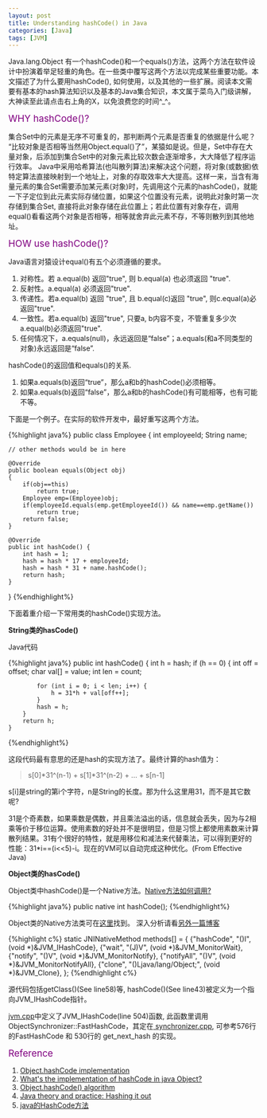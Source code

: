 ```yaml
---
layout: post
title: Understanding hashCode() in Java
categories: [Java]
tags: [JVM]
---
```


Java.lang.Object 有一个hashCode()和一个equals()方法，这两个方法在软件设计中扮演着举足轻重的角色。在一些类中覆写这两个方法以完成某些重要功能。本文描述了为什么要用hashCode(), 如何使用，以及其他的一些扩展。阅读本文需要有基本的hash算法知识以及基本的Java集合知识，本文属于菜鸟入门级讲解，大神读至此请点击右上角的X，以免浪费您的时间^_^。

<font color='purple' style='font-size:14pt'>WHY hashCode()?</font>

集合Set中的元素是无序不可重复的，那判断两个元素是否重复的依据是什么呢？
“比较对象是否相等当然用Object.equal()了”，某猿如是说。但是，Set中存在大量对象，后添加到集合Set中的对象元素比较次数会逐渐增多，大大降低了程序运行效率。
Java中采用哈希算法(也叫散列算法)来解决这个问题，将对象(或数据)依特定算法直接映射到一个地址上，对象的存取效率大大提高。这样一来，当含有海量元素的集合Set需要添加某元素(对象)时，先调用这个元素的hashCode()，就能一下子定位到此元素实际存储位置，如果这个位置没有元素，说明此对象时第一次存储到集合Set, 直接将此对象存储在此位置上；若此位置有对象存在，调用equal()看看这两个对象是否相等，相等就舍弃此元素不存，不等则散列到其他地址。

<font color='purple' style='font-size:14pt'>HOW use hashCode()?</font>

Java语言对猿设计equal()有五个必须遵循的要求。

1. 对称性。若 a.equal(b) 返回"true", 则 b.equal(a) 也必须返回 "true".
1. 反射性。a.equal(a) 必须返回"true".
1. 传递性。若a.equal(b) 返回 "true", 且 b.equal(c)返回 "true", 则c.equal(a)必返回"true".
1. 一致性。若a.equal(b) 返回"true", 只要a, b内容不变，不管重复多少次a.equal(b)必须返回"true".
1. 任何情况下，a.equals(null)，永远返回是“false”；a.equals(和a不同类型的对象)永远返回是“false”.

hashCode()的返回值和equals()的关系.

1. 如果a.equals(b)返回“true”，那么a和b的hashCode()必须相等。
1. 如果a.equals(b)返回“false”，那么a和b的hashCode()有可能相等，也有可能不等。

下面是一个例子。在实际的软件开发中，最好重写这两个方法。

{%highlight java%}
public class Employee {
    int        employeeId;
    String     name;
 
    // other methods would be in here 

    @Override
	public boolean equals(Object obj)
	{
		if(obj==this)
			return true;
		Employee emp=(Employee)obj;
		if(employeeId.equals(emp.getEmployeeId()) && name==emp.getName())
			return true;
		return false;
	}

    @Override
    public int hashCode() {
        int hash = 1;
        hash = hash * 17 + employeeId;
        hash = hash * 31 + name.hashCode();
        return hash;
    }
}
{%endhighlight%}

下面着重介绍一下常用类的hashCode()实现方法。

**String类的hasCode()**

Java代码

{%highlight java%}
public int hashCode() {
	int h = hash;
	if (h == 0) {
	    int off = offset;
	    char val[] = value;
	    int len = count;

            for (int i = 0; i < len; i++) {
                h = 31*h + val[off++];
            }
            hash = h;
        }
        return h;
    }
{%endhighlight%}

这段代码最有意思的还是hash的实现方法了。最终计算的hash值为：

> s[0]*31^(n-1) + s[1]*31^(n-2) + ... + s[n-1]

s[i]是string的第i个字符，n是String的长度。那为什么这里用31，而不是其它数呢?

31是个奇素数，如果乘数是偶数，并且乘法溢出的话，信息就会丢失，因为与2相乘等价于移位运算。使用素数的好处并不是很明显，但是习惯上都使用素数来计算散列结果。31有个很好的特性，就是用移位和减法来代替乘法，可以得到更好的性能：31*i==(i<<5)-i。现在的VM可以自动完成这种优化。(From Effective Java)

**Object类的hasCode()**

Object类中hashCode()是一个Native方法。[Native方法如何调用?](http://stackvoid.com/cn/2014/05/JNI-usage1/)

{%highlight java%}
public native int hashCode();
{%endhighlight%}

Object类的Native方法类可在[这里](http://hg.openjdk.java.net/jdk7/jdk7/jdk/file/9b8c96f96a0f/src/share/native/java/lang/Object.c)找到。 深入分析请看[另外一篇博客](http://stackvoid.com/cn/2014/06/default-Object-hashCode-implements/)

{%highlight c%}
	static JNINativeMethod methods[] = {
    {"hashCode",    "()I",                    (void *)&JVM_IHashCode},
    {"wait",        "(J)V",                   (void *)&JVM_MonitorWait},
    {"notify",      "()V",                    (void *)&JVM_MonitorNotify},
    {"notifyAll",   "()V",                    (void *)&JVM_MonitorNotifyAll},
    {"clone",       "()Ljava/lang/Object;",   (void *)&JVM_Clone},
};
{%endhighlight c%}

源代码包括getClass()(See line58)等, hashCode()(See line43)被定义为一个指向JVM_IHashCode指针。

[jvm.cpp](http://hg.openjdk.java.net/jdk7/jdk7/hotspot/file/tip/src/share/vm/prims/jvm.cpp)中定义了JVM_IHashCode(line 504)函数, 此函数里调用ObjectSynchronizer::FastHashCode，其定在[ synchronizer.cpp](http://hg.openjdk.java.net/jdk7/jdk7/hotspot/file/tip/src/share/vm/runtime/synchronizer.cpp), 可参考576行的FastHashCode 和 530行的 get_next_hash 的实现。


<font color='purple' style='font-size:14pt'>Reference</font>

1. [Object.hashCode implementation](http://blogs.tedneward.com/CommentView,guid,eca26c5e-307c-4b7c-931b-2eaf5b176e98.aspx)
1. [What's the implementation of hashCode in java Object? ](http://stackoverflow.com/questions/13602501/whats-the-implementation-of-hashcode-in-java-object)
1. [Object.hashCode() algorithm](http://stackoverflow.com/questions/17977495/java-object-hashcode-algorithm)
1. [Java theory and practice: Hashing it out](http://www.ibm.com/developerworks/library/j-jtp05273/)
1. [java的HashCode方法](http://www.cnblogs.com/batys/archive/2011/10/25/2223942.html)

